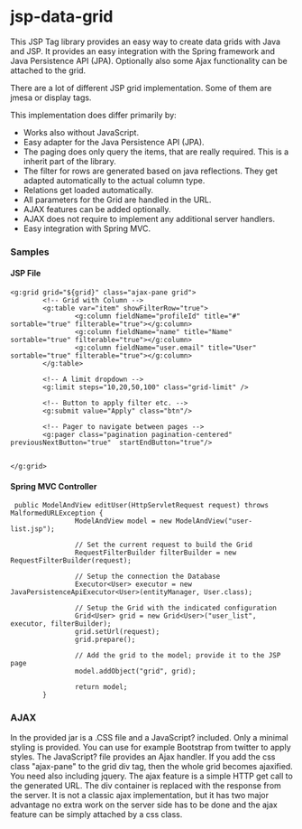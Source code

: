 jsp-data-grid
=============

This JSP Tag library provides an easy way to create data grids with Java and JSP. It provides an easy integration with the Spring framework and Java Persistence API (JPA). Optionally also some Ajax functionality can be attached to the grid.

There are a lot of different JSP grid implementation. Some of them are jmesa or display tags.

This implementation does differ primarily by:
- Works also without JavaScript.
- Easy adapter for the Java Persistence API (JPA).
- The paging does only query the items, that are really required. This is a inherit part of the library.
- The filter for rows are generated based on java reflections. They get adapted automatically to the actual column type.
- Relations get loaded automatically.
- All parameters for the Grid are handled in the URL.
- AJAX features can be added optionally.
- AJAX does not require to implement any additional server handlers.
- Easy integration with Spring MVC.

### Samples

#### JSP File
```
<g:grid grid="${grid}" class="ajax-pane grid">
        <!-- Grid with Column -->
        <g:table var="item" showFilterRow="true">
                <g:column fieldName="profileId" title="#" sortable="true" filterable="true"></g:column>
                <g:column fieldName="name" title="Name" sortable="true" filterable="true"></g:column>
                <g:column fieldName="user.email" title="User" sortable="true" filterable="true"></g:column>
        </g:table>
        
        <!-- A limit dropdown -->
        <g:limit steps="10,20,50,100" class="grid-limit" />
        
        <!-- Button to apply filter etc. -->
        <g:submit value="Apply" class="btn"/>

        <!-- Pager to navigate between pages -->
        <g:pager class="pagination pagination-centered" previousNextButton="true"  startEndButton="true"/>
        
        
</g:grid>
```

#### Spring MVC Controller
```
 public ModelAndView editUser(HttpServletRequest request) throws MalformedURLException {
                ModelAndView model = new ModelAndView("user-list.jsp");         
                
                // Set the current request to build the Grid
                RequestFilterBuilder filterBuilder = new RequestFilterBuilder(request);
                
                // Setup the connection the Database 
                Executor<User> executor = new JavaPersistenceApiExecutor<User>(entityManager, User.class);
                
                // Setup the Grid with the indicated configuration
                Grid<User> grid = new Grid<User>("user_list", executor, filterBuilder);
                grid.setUrl(request);
                grid.prepare();
                
                // Add the grid to the model; provide it to the JSP page
                model.addObject("grid", grid);
                
                return model;
        }
```

### AJAX
In the provided jar is a .CSS file and a JavaScript? included. Only a minimal styling is provided. You 
can use for example Bootstrap from twitter to apply styles. The JavaScript? file provides an Ajax handler.
If you add the css class "ajax-pane" to the grid div tag, then the whole grid becomes ajaxified. You need 
also including jquery. The ajax feature is a simple HTTP get call to the generated URL. The div container 
is replaced with the response from the server. It is not a classic ajax implementation, but it has two major 
advantage no extra work on the server side has to be done and the ajax feature can be simply attached by a 
css class.






